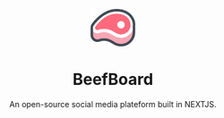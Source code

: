 <div align="center">
<p>
    <img width="80" src="https://github.com/Ugric/beefboard/blob/main/static-images/beefboard-logo.png">
</p>
<h1>BeefBoard</h1>
<p>An open-source social media plateform built in NEXTJS.</p>
</div>